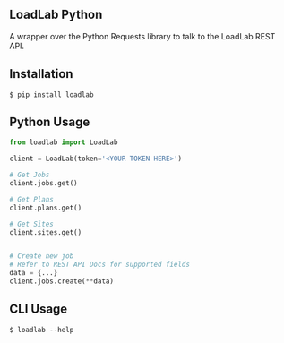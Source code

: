 ## LoadLab Python

A wrapper over the Python Requests library to talk to the LoadLab REST API.

## Installation

    $ pip install loadlab
    
## Python Usage

```python
from loadlab import LoadLab

client = LoadLab(token='<YOUR TOKEN HERE>')

# Get Jobs
client.jobs.get()

# Get Plans
client.plans.get()

# Get Sites
client.sites.get()


# Create new job
# Refer to REST API Docs for supported fields
data = {...}
client.jobs.create(**data)

```
## CLI Usage

    $ loadlab --help



